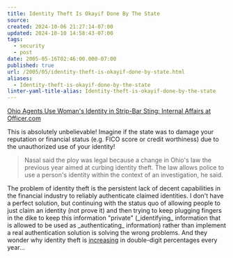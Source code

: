 ```yaml
---
title: Identity Theft Is Okayif Done By The State
source: 
created: 2024-10-06 21:27:14-07:00
updated: 2024-10-10 14:58:43-07:00
tags:
  - security
  - post
date: 2005-05-16T02:46:00.000-07:00
published: true
url: /2005/05/identity-theft-is-okayif-done-by-state.html
aliases:
  - Identity-theft-is-okayif-done-by-the-state
linter-yaml-title-alias: Identity-theft-is-okayif-done-by-the-state
---
```



[Ohio Agents Use Woman's Identity in Strip-Bar Sting: Internal Affairs at Officer.com](https://www.officer.com/article/article.jsp?siteSection=5&id=22852 "Ohio Agents Use Woman's Identity in Strip-Bar Sting: Internal Affairs at Officer.com")  
  
This is absolutely unbelievable! Imagine if the state was to damage your reputation or financial status (e.g. FICO score or credit worthiness) due to the unauthorized use of your identity!  
  

>   
> Nasal said the ploy was legal because a change in Ohio's law the previous year aimed at curbing identity theft. The law allows police to use a person's identity within the context of an investigation, he said.  

  
  
The problem of identity theft is the persistent lack of decent capabilities in the financial industry to reliably authenticate claimed identities. I don't have a perfect solution, but continuing with the status quo of allowing people to just claim an identity (not prove it) and then trying to keep plugging fingers in the dike to keep this information "private" (\_identifying\_ information that is allowed to be used as \_authenticating\_ information) rather than implement a real authentication solution is solving the wrong problems. And they wonder why identity theft is [increasing](https://www.consumer.gov/idtheft/stats.html) in double-digit percentages every year...